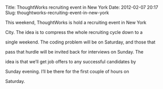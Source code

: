 Title: ThoughtWorks recruiting event in New York
Date: 2012-02-07 20:17
Slug: thoughtworks-recruiting-event-in-new-york

This weekend, ThoughtWorks is hold a recruiting event in New York

City. The idea is to compress the whole recruiting cycle down to a

single weekend. The coding problem will be on Saturday, and those that

pass that hurdle will be invited back for interviews on Sunday. The

idea is that we’ll get job offers to any successful candidates by

Sunday evening. I’ll be there for the first couple of hours on

Saturday.

</p>

